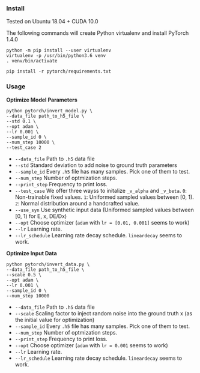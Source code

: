 ### Install

Tested on Ubuntu 18.04 + CUDA 10.0


The following commands will create Python virtualenv and install PyTorch 1.4.0 
```
python -m pip install --user virtualenv
virtualenv -p /usr/bin/python3.6 venv
. venv/bin/activate

pip install -r pytorch/requirements.txt
```


### Usage


__Optimize Model Parameters__

```
python pytorch/invert_model.py \
--data_file path_to_h5_file \
--std 0.1 \
--opt adam \
--lr 0.001 \
--sample_id 0 \
--num_step 10000 \
--test_case 2
```

  - `--data_file` Path to `.h5` data file
  - `--std` Standard deviation to add noise to ground truth parameters
  - `--sample_id` Every `.h5` file has many samples. Pick one of them to test.
  - `--num_step` Number of optmization steps.
  - `--print_step` Frequency to print loss.
  - `--test_case` We offer three wayss to initalize `_v_alpha` and `_v_beta`. `0`: Non-trainable fixed values. `1`: Uniformed sampled values between [0, 1). `2`: Normal distribution around a handcrafted value.
  - `--use_syn` Use synthetic input data (Uniformed sampled values between [0, 1) for E, x, DE/Dx)
  - `--opt` Choose optimizer (`adam` with `lr = [0.01, 0.001]` seems to work)
  - `--lr` Learning rate.
  - `--lr_schedule` Learning rate decay schedule. `lineardecay` seems to work.



__Optimize Input Data__

```
python pytorch/invert_data.py \
--data_file path_to_h5_file \
--scale 0.5 \
--opt adam \
--lr 0.001 \
--sample_id 0 \
--num_step 10000
```

- `--data_file` Path to `.h5` data file
- `--scale` Scaling factor to inject random noise into the ground truth x (as the initial value for optimization)
- `--sample_id` Every `.h5` file has many samples. Pick one of them to test.
- `--num_step` Number of optmization steps.
- `--print_step` Frequency to print loss.
- `--opt` Choose optimizer (`adam` with `lr = 0.001` seems to work)
- `--lr` Learning rate.
- `--lr_schedule` Learning rate decay schedule. `lineardecay` seems to work.